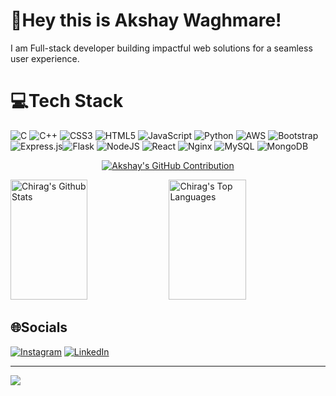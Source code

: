 # 💫Hey this is Akshay Waghmare!
I am Full-stack developer building impactful web solutions for a seamless user experience.

# 💻Tech Stack
![C](https://img.shields.io/badge/c-%2300599C.svg?style=plastic&logo=c&logoColor=white) ![C++](https://img.shields.io/badge/c++-%2300599C.svg?style=plastic&logo=c%2B%2B&logoColor=white) ![CSS3](https://img.shields.io/badge/css3-%231572B6.svg?style=plastic&logo=css3&logoColor=white) ![HTML5](https://img.shields.io/badge/html5-%23E34F26.svg?style=plastic&logo=html5&logoColor=white) ![JavaScript](https://img.shields.io/badge/javascript-%23323330.svg?style=plastic&logo=javascript&logoColor=%23F7DF1E) ![Python](https://img.shields.io/badge/python-3670A0?style=plastic&logo=python&logoColor=ffdd54) ![AWS](https://img.shields.io/badge/AWS-%23FF9900.svg?style=plastic&logo=amazon-aws&logoColor=white) ![Bootstrap](https://img.shields.io/badge/bootstrap-%23563D7C.svg?style=plastic&logo=bootstrap&logoColor=white)  ![Express.js](https://img.shields.io/badge/express.js-%23404d59.svg?style=plastic&logo=express&logoColor=%2361DAFB)![Flask](https://img.shields.io/badge/flask-%23000.svg?style=plastic&logo=flask&logoColor=white) ![NodeJS](https://img.shields.io/badge/node.js-6DA55F?style=plastic&logo=node.js&logoColor=white) ![React](https://img.shields.io/badge/react-%2320232a.svg?style=plastic&logo=react&logoColor=%2361DAFB) ![Nginx](https://img.shields.io/badge/nginx-%23009639.svg?style=plastic&logo=nginx&logoColor=white) ![MySQL](https://img.shields.io/badge/mysql-%2300f.svg?style=plastic&logo=mysql&logoColor=white) ![MongoDB](https://img.shields.io/badge/MongoDB-%234ea94b.svg?style=plastic&logo=mongodb&logoColor=white) 

<p align="center">
  <a href="https://github.com/akshayw1">
    <img src="https://github-profile-summary-cards.vercel.app/api/cards/profile-details?username=akshayw1&theme=radical" alt="Akshay's GitHub Contribution"/>
  </a>
</p>

<a> 
    <a href="https://github.com/akshayw1"><img alt="Chirag's Github Stats" src="https://denvercoder1-github-readme-stats.vercel.app/api?username=akshayw1&show_icons=true&count_private=true&theme=react&border_color=7F3FBF&bg_color=0D1117&title_color=F85D7F&icon_color=F8D866" height="192px" width="49.5%"/></a>
  <a href="https://github.com/akshayw1"><img alt="Chirag's Top Languages" src="https://denvercoder1-github-readme-stats.vercel.app/api/top-langs/?username=akshayw1&langs_count=8&layout=compact&theme=react&border_color=7F3FBF&bg_color=0D1117&title_color=F85D7F&icon_color=F8D866" height="192px" width="49.5%"/></a>
  <br/>
</a>




## 🌐Socials
[![Instagram](https://img.shields.io/badge/Instagram-%23E4405F.svg?logo=Instagram&logoColor=white)](https://instagram.com/akshayywaghmare) [![LinkedIn](https://img.shields.io/badge/LinkedIn-%230077B5.svg?logo=linkedin&logoColor=white)](https://www.linkedin.com/in/akshay-waghmare-25a8b71a7/) 

---
[![](https://visitcount.itsvg.in/api?id=akshayw1&icon=0&color=0)](https://visitcount.itsvg.in)



